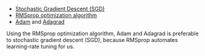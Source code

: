 * [Stochastic Gradient Descent (SGD)](https://developers.google.com/machine-learning/glossary/#SGD)
* [RMSprop optimization algorithm](https://wikipedia.org/wiki/Stochastic_gradient_descent#RMSProp)
* [Adam](https://wikipedia.org/wiki/Stochastic_gradient_descent#Adam) and [Adagrad](https://developers.google.com/machine-learning/glossary/#AdaGrad)

Using the RMSprop optimization algorithm, Adam and Adagrad is preferable to stochastic gradient descent (SGD), because RMSprop automates learning-rate tuning for us.
